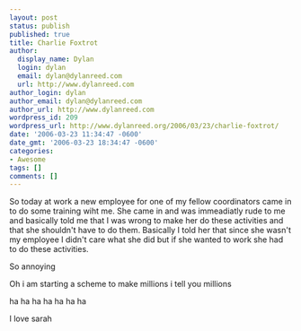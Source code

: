 ```yaml
---
layout: post
status: publish
published: true
title: Charlie Foxtrot
author:
  display_name: Dylan
  login: dylan
  email: dylan@dylanreed.com
  url: http://www.dylanreed.com
author_login: dylan
author_email: dylan@dylanreed.com
author_url: http://www.dylanreed.com
wordpress_id: 209
wordpress_url: http://www.dylanreed.org/2006/03/23/charlie-foxtrot/
date: '2006-03-23 11:34:47 -0600'
date_gmt: '2006-03-23 18:34:47 -0600'
categories:
- Awesome
tags: []
comments: []
---
```

<p>So today at work a new employee for one of my fellow coordinators came in to do some training wiht me. She came in and was immeadiatly rude to me and basically told me that I was wrong to make her do these activities and that she shouldn't have to do them. Basically I told her that since she wasn't my employee I didn't care what she did but if she wanted to work she had to do these activities.</p>
<p>So annoying</p>
<p>Oh i am starting a scheme to make millions i tell you millions</p>
<p>ha ha ha ha ha ha ha</p>
<p>I love sarah</p>
